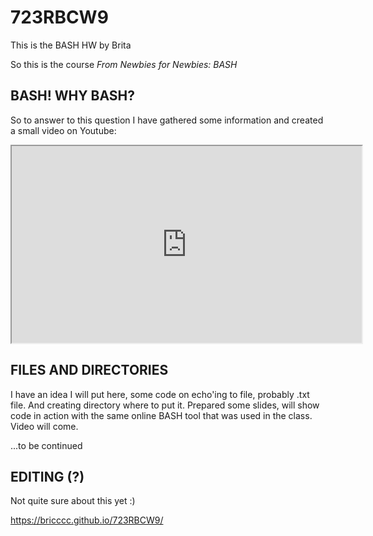# 723RBCW9
This is the BASH HW by Brita

So this is the course *From Newbies for Newbies: BASH* 
## BASH! WHY BASH?
So to answer to this question I have gathered some information and created a small video on Youtube:

<iframe width="560" height="315" src="https://www.youtube.com/embed/UwA90p9GzGU" ></iframe>


## FILES AND DIRECTORIES
I have an idea I will put here, some code on echo'ing to file, probably .txt file. And creating directory where to put it.
Prepared some slides, will show code in action with the same online BASH tool that was used in the class.
Video will come.


...to be continued

## EDITING (?)
Not quite sure about this yet :)

https://bricccc.github.io/723RBCW9/


